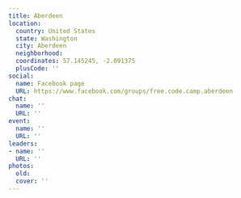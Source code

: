 ```yaml
---
title: Aberdeen
location:
  country: United States
  state: Washington
  city: Aberdeen
  neighborhood: 
  coordinates: 57.145245, -2.091375
  plusCode: ''
social:
  name: Facebook page
  URL: https://www.facebook.com/groups/free.code.camp.aberdeen
chat:
  name: ''
  URL: ''
event:
  name: ''
  URL: ''
leaders:
- name: ''
  URL: ''
photos:
  old: 
  cover: ''
---
```

